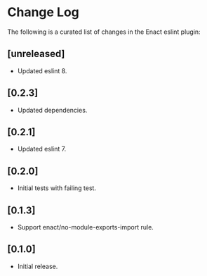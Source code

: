 # Change Log

The following is a curated list of changes in the Enact eslint plugin:

## [unreleased]

* Updated eslint 8.

## [0.2.3]

* Updated dependencies.

## [0.2.1]

* Updated eslint 7.

## [0.2.0]

* Initial tests with failing test.

## [0.1.3]

* Support enact/no-module-exports-import rule.

## [0.1.0]

* Initial release.
